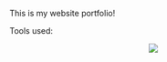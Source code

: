 This is my website portfolio!

Tools used: 
<p align="center">
  <a href="https://skillicons.dev">
    <img src="https://skillicons.dev/icons?i=nextjs,js,tailwind,vercel,github,figma,ps,vscode" />
  </a>
</p>
